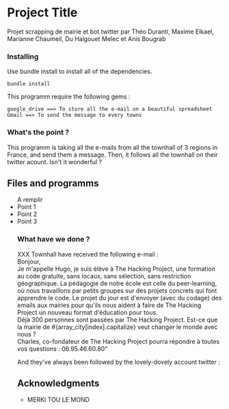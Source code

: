 # Project Title

Projet scrapping de mairie et bot twitter par Théo Duranti, Maxime Elkael, Marianne Chaumeil, Du Halgouet Melec et Anis Bougrab


### Installing

Use bundle install to install all of the dependencies.
```
bundle install

```
This programm require the following gems :
```twitter ==> For the twitter bot
google_drive ==> To store all the e-mail on a beautiful spreadsheet
Gmail ==> To send the message to every towns
```

### What's the point ?

This programm is taking all the e-mails from all the townhall of 3 regions in France, and send them a message. Then, it follows all the townhall on their twitter acount. Isn't it wonderful ?

## Files and programms

<ul> A remplir
  <li> Point 1
  <li> Point 2
  <li> Point 3

### What have we done ?

XXX Townhall have received the following e-mail : <br>
Bonjour, <br>
Je m'appelle Hugo, je suis élève à The Hacking Project, une formation au code gratuite, sans locaux, sans sélection, sans restriction géographique. La pédagogie de notre école est celle du peer-learning, où nous travaillons par petits groupes sur des projets concrets qui font apprendre le code. Le projet du jour est d'envoyer (avec du codage) des emails aux mairies pour qu'ils nous aident à faire de The Hacking Project un nouveau format d'éducation pour tous.<br>
Déjà 300 personnes sont passées par The Hacking Project. Est-ce que la mairie de #{array_city[index].capitalize} veut changer le monde avec nous ?<br>
Charles, co-fondateur de The Hacking Project pourra répondre à toutes vos questions : 06.95.46.60.80" <br>

And they've always been followed by the lovely-dovely account twitter : <br>

## Acknowledgments

* MERKI TOU LE MOND
